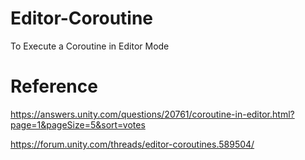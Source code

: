 # Editor-Coroutine
To Execute a Coroutine in Editor Mode

# Reference
https://answers.unity.com/questions/20761/coroutine-in-editor.html?page=1&pageSize=5&sort=votes

https://forum.unity.com/threads/editor-coroutines.589504/
